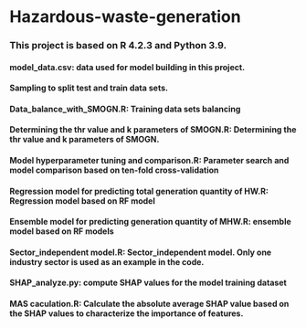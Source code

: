 # Hazardous-waste-generation

### This project is based on R 4.2.3 and Python 3.9.

  #### model_data.csv: data used for model building in this project.
  
  #### Sampling to split test and train data sets.
  
  #### Data_balance_with_SMOGN.R: Training data sets balancing
  
  #### Determining the thr value and k parameters of SMOGN.R: Determining the thr value and k parameters of SMOGN.
  
  ####  Model hyperparameter tuning and comparison.R: Parameter search and model comparison based on ten-fold cross-validation
  
  ####  Regression model for predicting total generation quantity of HW.R: Regression model based on RF model

  ####  Ensemble model for predicting generation quantity of MHW.R: ensemble model based on RF models
  
  #### Sector_independent model.R: Sector_independent model. Only one industry sector is used as an example in the code.
  
  #### SHAP_analyze.py: compute SHAP values for the model training dataset
  
  #### MAS caculation.R: Calculate the absolute average SHAP value based on the SHAP values to characterize the importance of features.

